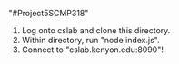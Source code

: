 "#Project5SCMP318"

1. Log onto cslab and clone this directory.
2. Within directory, run "node index.js".
3. Connect to "cslab.kenyon.edu:8090"!
